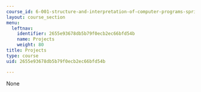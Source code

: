 ```yaml
---
course_id: 6-001-structure-and-interpretation-of-computer-programs-spring-2005
layout: course_section
menu:
  leftnav:
    identifier: 2655e93678db5b79f0ecb2ec66bfd54b
    name: Projects
    weight: 80
title: Projects
type: course
uid: 2655e93678db5b79f0ecb2ec66bfd54b

---
```

None